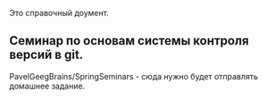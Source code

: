 ﻿Это справочный доумент.
## Семинар по основам системы контроля версий в git.
PavelGeegBrains/SpringSeminars - сюда нужно будет отправлять домашнее задание.
